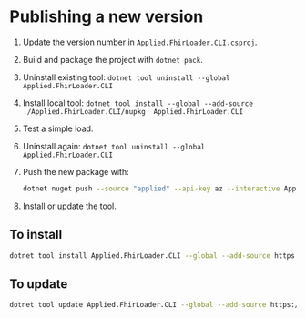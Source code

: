 # Publishing a new version

1. Update the version number in `Applied.FhirLoader.CLI.csproj`.
2. Build and package the project with 
    `dotnet pack`.
3. Uninstall existing tool: 
    `dotnet tool uninstall --global Applied.FhirLoader.CLI`
4. Install local tool:
    `dotnet tool install --global --add-source ./Applied.FhirLoader.CLI/nupkg  Applied.FhirLoader.CLI`
5. Test a simple load.
6. Uninstall again: 
    `dotnet tool uninstall --global Applied.FhirLoader.CLI`
7. Push the new package with:

    ```sh
    dotnet nuget push --source "applied" --api-key az --interactive Applied.FhirLoader.CLI/nupkg/Applied.FhirLoader.CLI.*.nupkg
    ```

8. Install or update the tool.

## To install

```sh
dotnet tool install Applied.FhirLoader.CLI --global --add-source https://pkgs.dev.azure.com/microsofthealth/Health/_packaging/applied/nuget/v3/index.json --interactive
``` 

## To update

```sh
dotnet tool update Applied.FhirLoader.CLI --global --add-source https://pkgs.dev.azure.com/microsofthealth/Health/_packaging/applied/nuget/v3/index.json --interactive
```
